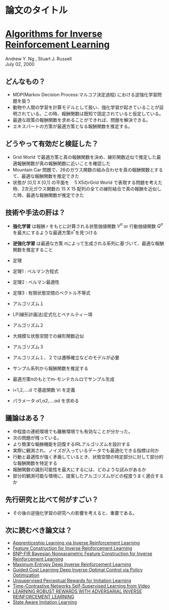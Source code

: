 論文のタイトル
===


# [Algorithms for Inverse Reinforcement Learning](http://www.andrewng.org/portfolio/algorithms-for-inverse-reinforcement-learning/)

Andrew Y. Ng ,
Stuart J. Russell<BR>
July 02, 2000 

## どんなもの？

- MDP(Markov Decision Process:マルコフ決定過程) における逆強化学習問題を扱う
- 動物や⼈間の学習を計算モデルとして扱い、強化学習が起きていることが証明されている。この時、報酬関数は既知で固定されていると仮定している。
- 最適な政策の報酬関数を求めることができれば、問題を解決できる。
- エキスパートの方策が最適方策となる報酬関数を推定する。

## どうやって有効だと検証した？

- Grid World で最適方策と真の報酬関数を決め、線形関数近似で推定した最適報酬関数が真の報酬関数に近いことを確認した
- Mountain Car  問題で、26のガウス関数の組み合わせを真の報酬関数とするて、最適な報酬関数を推定できた
- 状態が [0,1] X [0,1] の平面を　５X5のrGrid World で表現する問題を考えた時、2次元ガウス関数の 15 X 15 配列の全ての線形結合で真の報酬を近似した時、最適な報酬関数が推定できた


## 技術や手法の肝は？

- **強化学習** は報酬 $r$ をもとに計算される状態価値関数 $V^π$ or 行動価値関数 $Q^π$ を最⼤にするような最適⽅策$π^*$を⾒つける
- **逆強化学習** は最適な⽅策 $π$によって⽣成される系列に基づいて、最適な報酬関数を推定すること
    
- 定理
 - 定理1 : ベルマン方程式
 - 定理2 : ベルマン最適性
 - 定理3 : 有限状態空間のベクトル不等式

- アルゴリズム１
 - LP(線形計画法)定式化とペナルティー項
 
- アルゴリズム２
 - 大規模な状態空間での線形関数近似

- アルゴリズム３
 - アルゴリズム１、２では遷移確立などのモデルが必要
 - サンプル系列から報酬関数を推定する
  - 最適方策πのもとでm-モンテカルロでサンプル生成
  - i=1,2,....d で基底関数 Vi を定義
  - パラメータ α1,α2,....αd を求める


## 議論はある？

- 中程度の連続環境でも離散環境でも有効なことが分かった。
- 次の問題が残っている。
 - より簡潔な報酬機能を回復するIRLアルゴリズムを設計する
 - 実際に観測され、ノイズが入っているデータでも最適化できる指標は何か
 - 行動と最適性が強く矛盾しているとき、状態空間の特定部分に対して部分的な報酬関数を特定する
 - 報酬関数の識別可能性を最大にするには、どのような試みがあるか
 - 部分的観測可能な環境に、提案したアルゴリズムがどの程度うまく適合するか


## 先行研究と比べて何がすごい？

- その後の逆強化学習の研究への影響を考えると、重要である。


## 次に読むべき論文は？

- [Apprenticeship Learning via Inverse Reinforcement Learning](https://arxiv.org/abs/1206.5264)
- [Feature Construction for Inverse Reinforcement Learning](https://homes.cs.washington.edu/~zoran/firl.pdf)
- [BNP-FIR Bayesian Nonparametric Feature Construction for Inverse Reinforcement Learning](https://www.ijcai.org/Proceedings/13/Papers/194.pdf)
- [Maximum Entropy Deep Inverse Reinforcement Learning](https://arxiv.org/abs/1507.04888)
- [Guided Cost Learning Deep Inverse Optimal Control via Policy Optimization](https://arxiv.org/abs/1603.00448)
- [Unsupervised Perceptual Rewards for Imitation Learning](https://arxiv.org/abs/1612.06699)
- [Time-Contrastive Networks Self-Supervised Learning from Video](https://sermanet.github.io/tcn/)
- [LEARNING ROBUST REWARDS WITH ADVERSARIAL INVERSE REINFORCEMENT LEARNING](https://arxiv.org/abs/1710.11248)
- [State Aware Imitation Learning](https://papers.nips.cc/paper/6884-state-aware-imitation-learning)

